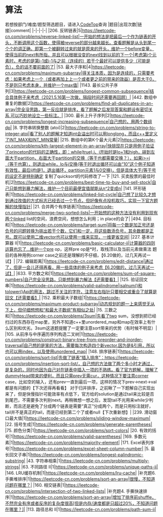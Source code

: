 # 算法
若想按部门/难度/题型筛选题目，请进入[CodeTop](https://codetop.cc)查询
|题目|出现次数|链接|comment|
|-|-|-|-|
|206. 反转链表|5|https://leetcode-cn.com/problems/reverse-linked-list|一开始的想法是把最后一个作为链表的开头，不断调用这个函数，使得被reverse的部分越来越长。查看题解是从头到尾一个个的调正确，即第一个被翻转过来的就是原来的开头，维护一个before变量，使得当前的next有所指，并且可以根据没变的next找到以前的下一个|考虑第i个元素时，考虑的是第i-1或i-1与之前（连续的）若干个最好可以提供多少（可能是负），负的话不要前面的了|
|53. 最大子序和|4|https://leetcode-cn.com/problems/maximum-subarray|得关注本质，因为是连续的，只需要考虑：如果考虑上一个（或者再加上上一个或者更之前的带来的效益）是否大于0，不是则只考虑本身，并维护一个max值|
|1143. 最长公共子序列|3|https://leetcode-cn.com/problems/longest-common-subsequence|结合具体例子来考虑（2021.5.16第一次做，隔段时间还需要再回顾）|
|442. 数组中重复的数据|2|https://leetcode-cn.com/problems/find-all-duplicates-in-an-array|完全没思路，第一反应就是排序，看了题解之后发现答案和题设有密切关系,可以巧妙地设立一些标注。|
|300. 最长上升子序列|2|https://leetcode-cn.com/problems/longest-increasing-subsequence|自己想的，用两个数组dp|
|8. 字符串转换整数 (atoi)|2|https://leetcode-cn.com/problems/string-to-integer-atoi|看了别人的题解才知道int会溢出时可以用longlong，而且c++里定义了INT_MAX和INT_MIN常量|
|215. 数组中的第K个最大元素|2|https://leetcode-cn.com/problems/kth-largest-element-in-an-array|快排现在只是用例子验证了princeton的代码的正确性，即：while(true),i、j开始时是lo+1和high，碰到左面大于partition，右面大于partition的交换（等于也都需要交换？），如果i>=j（等于也算），则退出while，lo与j交换(等于时退出循环可以由“10”这个例子知道有效性，最后ij均是1，退出循环，partition元素1与0交换)，但是具体大于/等于号的设定不是特别确定  复制了quicksort的代码修改了一下
|121. 买卖股票的最佳时机|2|https://leetcode-cn.com/problems/best-time-to-buy-and-sell-stock|自己只能想到暴力解法，维护一个目前最便宜值就能从n^2变成n|
|141. 环形链表|1|https://leetcode-cn.com/problems/linked-list-cycle|自己想了比较久才想到通过改值的方式标志已经去过一个节点，但好像有点投机取巧，实现一下官方题解的快慢指针|
|21. 合并两个有序链表|1|https://leetcode-cn.com/problems/merge-two-sorted-lists|一开始想的这种方法没有利用到现有两个linked list的空间，浪费空间，想想怎么利用；in place的会了|
|494. 目标和|1|https://leetcode-cn.com/problems/target-sum|将每一个数是加正号还是负号的问题转换为挑出若干个数，它们和一定，将这些数添负号，其余数都是正号。既可以使用二维vector也可以使用一维来实现，一维更省空间|
|227. 基本计算器 II|1|https://leetcode-cn.com/problems/basic-calculator-ii|计算器的四则运算也忘了...维护一个pre op，这样pre op是*时，取栈顶以及当前元素做乘法  题目的各种用例corner case之前还是理解的不仔细，【6.20做的，过几天再试一试】|
|72. 编辑距离|1|https://leetcode-cn.com/problems/edit-distance|通过了，但是一会儿还得再看，用一些具体的例子来考虑【6.20做的，过几天再试一试】|
|633. 平方数之和|1|https://leetcode-cn.com/problems/sum-of-square-numbers|自己完全没思路，只能想到暴力解法【还需要看】|
|125. 验证回文串|1|https://leetcode-cn.com/problems/valid-palindrome|isalnum()和tolower()Api的用法，跳过不关注的字符，注意左右指针只要相交或重合了就算是回文【还需要看】|
|152. 乘积最大子数组|1|https://leetcode-cn.com/problems/maximum-product-subarray|动态规划的题一上来感觉无从下上，但仔细想想和“和最大子数组”有相似之处|
|15. 三数之和|1|https://leetcode-cn.com/problems/3sum|先看了two sum，没想到把已经扫过的东西存在map里，另外不知道c++里unordered_map和map在效率上有什么区别和优劣。3sum这道题提醒了一定要注意sort带来的优势（有时候不明显）|
|105. 从前序与中序遍历序列构造二叉树|1|https://leetcode-cn.com/problems/construct-binary-tree-from-preorder-and-inorder-traversal|自己想的是笨的方法，需要每次构造四个新vector.因为是&引用，所以也可以用index，以及使用unordered_map|
|148. 排序链表|1|https://leetcode-cn.com/problems/sort-list|先做了链表“插入排序”：https://leetcode-cn.com/problems/insertion-sort-list/，自己想的方法做了两个多小时才通过，是复杂的，同时也因为自己对在链表中插入一项的不熟练。看了官方题解，理解了dummyHead带来的便利，而且只需prev无需cur，这种情况下要注意corner case，比如空的输入，还有prev一直到最后一项，这样的情况下prev->next->val都是有问题的【下次还得再看看】
对于归并排序，之前瞅了一下题解自己实现出来了，但是快慢指针可能效率有点低下，官方给的solution是通过tail来比较是否到尾巴，不需要多次判别next。再稍微想一想之后，发现tail不光用来while少判断，而且还是避免了分成两个链表是需要“真正”分成两个，而是只用标注就好，tail并不是真正的tail，而是已经到第二个了或者null【下次重新想】|
|239. 滑动窗口最大值|1|https://leetcode-cn.com/problems/sliding-window-maximum|
|22. 括号生成|1|https://leetcode-cn.com/problems/generate-parentheses|
|75. 颜色分类|1|https://leetcode-cn.com/problems/sort-colors|
|20. 有效的括号|1|https://leetcode-cn.com/problems/valid-parentheses|
|169. 多数元素|1|https://leetcode-cn.com/problems/majority-element|
|171. Excel表列序号|1|https://leetcode-cn.com/problems/excel-sheet-column-number|
|5. 最长回文子串|1|https://leetcode-cn.com/problems/longest-palindromic-substring|
|43. 字符串相乘|1|https://leetcode-cn.com/problems/multiply-strings|
|63. 不同路径 II|1|https://leetcode-cn.com/problems/unique-paths-ii|
|146. LRU缓存机制|1|https://leetcode-cn.com/problems/lru-cache|
|补充题6. 手撕堆排序|1|https://leetcode-cn.com/problems/sort-an-array|很慢，不知道问题在哪里？|
|160. 相交链表|1|https://leetcode-cn.com/problems/intersection-of-two-linked-lists|
|补充题4. 手撕快速排序|1|https://leetcode-cn.com/problems/sort-an-array|增加了排序前shuffle，不然完全有序或者反序的复杂度很高[但是内存/速度都是只超过20%，不知道问题在哪里？]|
|113. 路径总和 II|1|https://leetcode-cn.com/problems/path-sum-ii|
